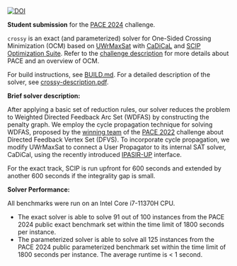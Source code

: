 [![DOI](https://zenodo.org/badge/DOI/10.5281/zenodo.12082773.svg)](https://zenodo.org/record/12082773)

**Student submission** for the [PACE 2024][PACE2024] challenge.

`crossy` is an exact (and parameterized) solver for One-Sided Crossing Minimization (OCM)
based on [UWrMaxSat](https://github.com/marekpiotrow/UWrMaxSat) with
[CaDiCaL](https://github.com/arminbiere/cadical) and [SCIP Optimization Suite](https://scip.zib.de/).
Refer to the [challenge description][PACE2024] for more details about PACE and an overview of OCM.

For build instructions, see [BUILD.md](BUILD.md).
For a detailed description of the solver, see [crossy-description.pdf](crossy-description.pdf).

**Brief solver description:**

After applying a basic set of reduction rules, our solver reduces the problem to Weighted Directed Feedback Arc
Set (WDFAS) by constructing the penalty graph.
We employ the cycle propagation technique for solving WDFAS, proposed by the [winning team][PACE2022Winner] of the
[PACE 2022][PACE2022] challenge about Directed Feedback Vertex Set (DFVS).
To incorporate cycle propagation, we modify UWrMaxSat to connect a User Propagator to its internal SAT solver, CaDiCal,
using the recently introduced [IPASIR-UP][IPASIRUP] interface.

For the exact track, SCIP is run upfront for 600 seconds and extended by another 600 seconds if the integrality gap is
small.

**Solver Performance:**

All benchmarks were run on an Intel Core i7-11370H CPU.

- The exact solver is able to solve 91 out of 100 instances from the PACE 2024 public exact benchmark set within the time limit
of 1800 seconds per instance.
- The parameterized solver is able to solve all 125 instances from the PACE 2024 public parameterized benchmark set within
the time limit of 1800 seconds per instance. The average runtime is < 1 second.

[IPASIRUP]: https://doi.org/10.4230/LIPIcs.SAT.2023.8
[PACE2022Winner]: https://doi.org/10.1137/1.9781611977561.ch4
[PACE2022]: https://pacechallenge.org/2022/
[PACE2024]: https://pacechallenge.org/2024/

